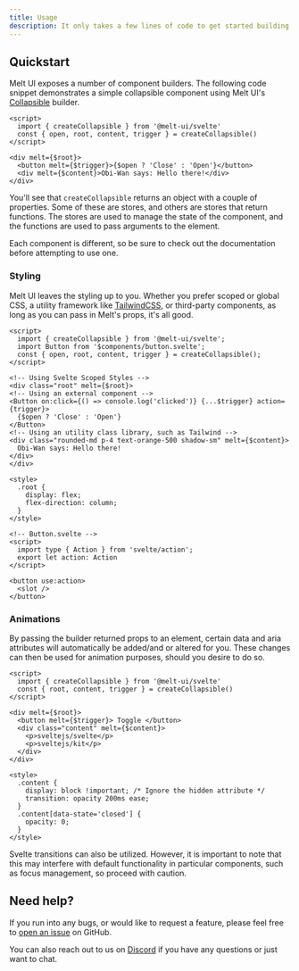 ```yaml
---
title: Usage
description: It only takes a few lines of code to get started building components with Melt UI.
---
```


<script>
    import { Callout } from '$docs/components';
</script>

## Quickstart

Melt UI exposes a number of component builders. The following code snippet demonstrates a simple
collapsible component using Melt UI's [Collapsible](/docs/builders/collapsible) builder.

```svelte
<script>
  import { createCollapsible } from '@melt-ui/svelte'
  const { open, root, content, trigger } = createCollapsible()
</script>

<div melt={$root}>
  <button melt={$trigger}>{$open ? 'Close' : 'Open'}</button>
  <div melt={$content}>Obi-Wan says: Hello there!</div>
</div>
```

You'll see that `createCollapsible` returns an object with a couple of properties. Some of these are
stores, and others are stores that return functions. The stores are used to manage the state of the
component, and the functions are used to pass arguments to the element.

Each component is different, so be sure to check out the documentation before attempting to use one.

### Styling

Melt UI leaves the styling up to you. Whether you prefer scoped or global CSS, a utility framework
like [TailwindCSS](https://tailwindcss.com), or third-party components, as long as you can pass in
Melt's props, it's all good.

```svelte
<script>
  import { createCollapsible } from '@melt-ui/svelte';
  import Button from '$components/button.svelte';
  const { open, root, content, trigger } = createCollapsible();
</script>

<!-- Using Svelte Scoped Styles -->
<div class="root" melt={$root}>
<!-- Using an external component -->
<Button on:click={() => console.log('clicked')} {...$trigger} action={trigger}>
  {$open ? 'Close' : 'Open'}
</Button>
<!-- Using an utility class library, such as Tailwind -->
<div class="rounded-md p-4 text-orange-500 shadow-sm" melt={$content}>
  Obi-Wan says: Hello there!
</div>
</div>

<style>
  .root {
    display: flex;
    flex-direction: column;
  }
</style>

<!-- Button.svelte -->
<script>
  import type { Action } from 'svelte/action';
  export let action: Action
</script>

<button use:action>
  <slot />
</button>
```

### Animations

By passing the builder returned props to an element, certain data and aria attributes will
automatically be added/and or altered for you. These changes can then be used for animation
purposes, should you desire to do so.

```svelte
<script>
  import { createCollapsible } from '@melt-ui/svelte'
  const { root, content, trigger } = createCollapsible()
</script>

<div melt={$root}>
  <button melt={$trigger}> Toggle </button>
  <div class="content" melt={$content}>
    <p>sveltejs/svelte</p>
    <p>sveltejs/kit</p>
  </div>
</div>

<style>
  .content {
    display: block !important; /* Ignore the hidden attribute */
    transition: opacity 200ms ease;
  }
  .content[data-state='closed'] {
    opacity: 0;
  }
</style>
```

<Callout>
Svelte transitions can also be utilized. However, it is important to note that this may interfere with default functionality in particular components, such as focus management, so proceed with caution.
</Callout>

## Need help?

If you run into any bugs, or would like to request a feature, please feel free to
[open an issue](https://github.com/melt-ui/melt-ui/issues/new) on GitHub.

You can also reach out to us on [Discord](https://discord.gg/cee8gHrznd) if you have any questions
or just want to chat.
